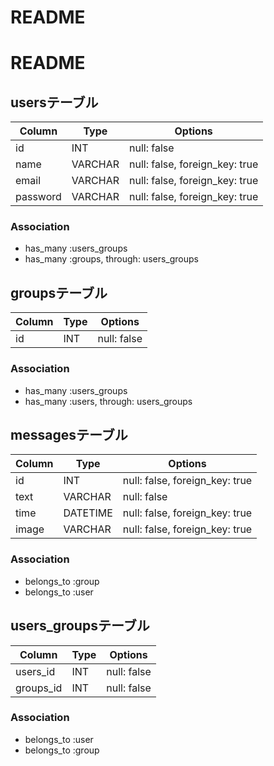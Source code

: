 # README

# README

## usersテーブル

|Column|Type|Options|
|------|----|-------|
|id|INT|null: false|
|name|VARCHAR|null: false, foreign_key: true|
|email|VARCHAR|null: false, foreign_key: true|
|password|VARCHAR|null: false, foreign_key: true|


### Association
- has_many :users_groups
- has_many  :groups,  through:  users_groups



## groupsテーブル

|Column|Type|Options|
|------|----|-------|
|id|INT|null: false|




### Association
- has_many :users_groups
- has_many  :users,  through:  users_groups


## messagesテーブル

|Column|Type|Options|
|------|----|-------|
|id|INT|null: false, foreign_key: true|
|text|VARCHAR|null: false|
|time|DATETIME|null: false, foreign_key: true|
|image|VARCHAR|null: false, foreign_key: true|


### Association
- belongs_to :group
- belongs_to :user


## users_groupsテーブル

|Column|Type|Options|
|------|----|-------|
|users_id|INT|null: false|
|groups_id|INT|null: false|


### Association
- belongs_to :user
- belongs_to :group
